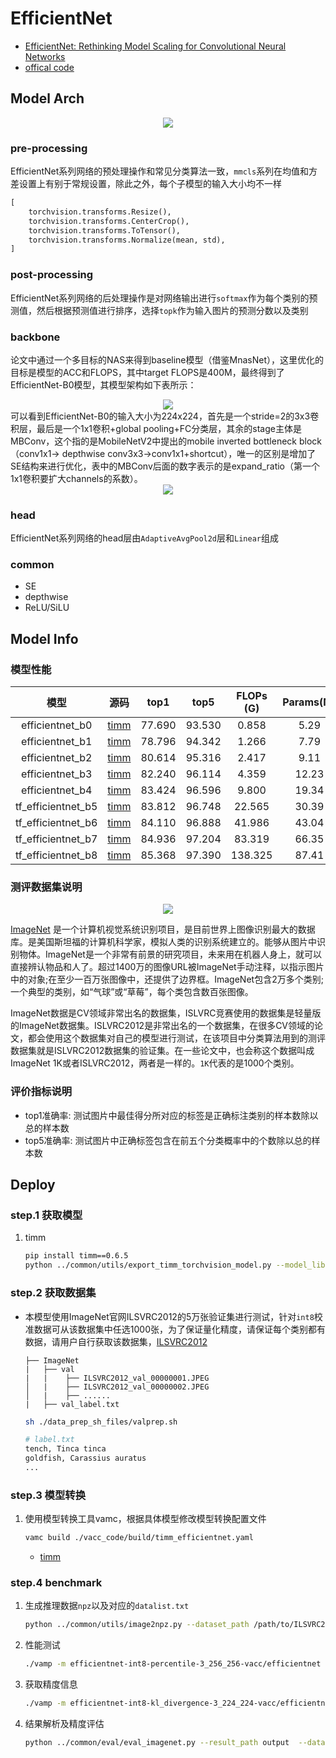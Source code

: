 # EfficientNet

- [EfficientNet: Rethinking Model Scaling for Convolutional Neural Networks](https://arxiv.org/abs/1905.11946?context=stat.ML)
- [offical code](https://github.com/tensorflow/tpu/tree/master/models/official/efficientnet)

## Model Arch

<div align=center><img src="../../images/efficientnet/arch.png"></div>

### pre-processing

EfficientNet系列网络的预处理操作和常见分类算法一致，`mmcls`系列在均值和方差设置上有别于常规设置，除此之外，每个子模型的输入大小均不一样

```python
[
    torchvision.transforms.Resize(),
    torchvision.transforms.CenterCrop(),
    torchvision.transforms.ToTensor(),
    torchvision.transforms.Normalize(mean, std),
]
```

### post-processing

EfficientNet系列网络的后处理操作是对网络输出进行`softmax`作为每个类别的预测值，然后根据预测值进行排序，选择`topk`作为输入图片的预测分数以及类别

### backbone
论文中通过一个多目标的NAS来得到baseline模型（借鉴MnasNet），这里优化的目标是模型的ACC和FLOPS，其中target FLOPS是400M，最终得到了EfficientNet-B0模型，其模型架构如下表所示：
<div align=center><img src="../../images/efficientnet/backbone.png"></div>
可以看到EfficientNet-B0的输入大小为224x224，首先是一个stride=2的3x3卷积层，最后是一个1x1卷积+global pooling+FC分类层，其余的stage主体是MBConv，这个指的是MobileNetV2中提出的mobile inverted bottleneck block（conv1x1-> depthwise conv3x3->conv1x1+shortcut），唯一的区别是增加了SE结构来进行优化，表中的MBConv后面的数字表示的是expand_ratio（第一个1x1卷积要扩大channels的系数）。
<div align=center><img src="../../images/efficientnet/mbconv.png"></div>

### head

EfficientNet系列网络的head层由`AdaptiveAvgPool2d`层和`Linear`组成

### common

- SE
- depthwise
- ReLU/SiLU


## Model Info

### 模型性能

|        模型        |                                               源码                                                |  top1  |  top5  | FLOPs (G) | Params(M) | input size |
| :----------------: | :-----------------------------------------------------------------------------------------------: | :----: | :----: | :-------: | :-------: | :--------: |
|  efficientnet_b0   | [timm](https://github.com/rwightman/pytorch-image-models/blob/v0.6.5/timm/models/efficientnet.py) | 77.690 | 93.530 |   0.858   |   5.29    |    224     |
|  efficientnet_b1   | [timm](https://github.com/rwightman/pytorch-image-models/blob/v0.6.5/timm/models/efficientnet.py) | 78.796 | 94.342 |   1.266   |   7.79    |    256     |
|  efficientnet_b2   | [timm](https://github.com/rwightman/pytorch-image-models/blob/v0.6.5/timm/models/efficientnet.py) | 80.614 | 95.316 |   2.417   |   9.11    |    288     |
|  efficientnet_b3   | [timm](https://github.com/rwightman/pytorch-image-models/blob/v0.6.5/timm/models/efficientnet.py) | 82.240 | 96.114 |   4.359   |   12.23   |    320     |
|  efficientnet_b4   | [timm](https://github.com/rwightman/pytorch-image-models/blob/v0.6.5/timm/models/efficientnet.py) | 83.424 | 96.596 |   9.800   |   19.34   |    384     |
| tf_efficientnet_b5 | [timm](https://github.com/rwightman/pytorch-image-models/blob/v0.6.5/timm/models/efficientnet.py) | 83.812 | 96.748 |  22.565   |   30.39   |    456     |
| tf_efficientnet_b6 | [timm](https://github.com/rwightman/pytorch-image-models/blob/v0.6.5/timm/models/efficientnet.py) | 84.110 | 96.888 |  41.986   |   43.04   |    528     |
| tf_efficientnet_b7 | [timm](https://github.com/rwightman/pytorch-image-models/blob/v0.6.5/timm/models/efficientnet.py) | 84.936 | 97.204 |  83.319   |   66.35   |    600     |
| tf_efficientnet_b8 | [timm](https://github.com/rwightman/pytorch-image-models/blob/v0.6.5/timm/models/efficientnet.py) | 85.368 | 97.390 |  138.325  |   87.41   |    672     |



### 测评数据集说明

<div align=center><img src="../../images/datasets/imagenet.jpg"></div>

[ImageNet](https://image-net.org) 是一个计算机视觉系统识别项目，是目前世界上图像识别最大的数据库。是美国斯坦福的计算机科学家，模拟人类的识别系统建立的。能够从图片中识别物体。ImageNet是一个非常有前景的研究项目，未来用在机器人身上，就可以直接辨认物品和人了。超过1400万的图像URL被ImageNet手动注释，以指示图片中的对象;在至少一百万张图像中，还提供了边界框。ImageNet包含2万多个类别; 一个典型的类别，如“气球”或“草莓”，每个类包含数百张图像。

ImageNet数据是CV领域非常出名的数据集，ISLVRC竞赛使用的数据集是轻量版的ImageNet数据集。ISLVRC2012是非常出名的一个数据集，在很多CV领域的论文，都会使用这个数据集对自己的模型进行测试，在该项目中分类算法用到的测评数据集就是ISLVRC2012数据集的验证集。在一些论文中，也会称这个数据叫成ImageNet 1K或者ISLVRC2012，两者是一样的。`1K`代表的是1000个类别。

### 评价指标说明

- top1准确率: 测试图片中最佳得分所对应的标签是正确标注类别的样本数除以总的样本数
- top5准确率: 测试图片中正确标签包含在前五个分类概率中的个数除以总的样本数

## Deploy
### step.1 获取模型
1. timm
    ```bash
    pip install timm==0.6.5
    python ../common/utils/export_timm_torchvision_model.py --model_library timm  --model_name efficientnet_b0 --save_dir ./onnx  --size 224 --pretrained_weights xxx.pth
    ```


### step.2 获取数据集
- 本模型使用ImageNet官网ILSVRC2012的5万张验证集进行测试，针对`int8`校准数据可从该数据集中任选1000张，为了保证量化精度，请保证每个类别都有数据，请用户自行获取该数据集，[ILSVRC2012](https://image-net.org/challenges/LSVRC/2012/index.php)

    ```
    ├── ImageNet
    |   ├── val
    |   |    ├── ILSVRC2012_val_00000001.JPEG
    │   |    ├── ILSVRC2012_val_00000002.JPEG
    │   |    ├── ......
    |   ├── val_label.txt
    ```

    ```bash
    sh ./data_prep_sh_files/valprep.sh
    ```

    ```bash
    # label.txt
    tench, Tinca tinca
    goldfish, Carassius auratus
    ...
    ```

### step.3 模型转换

1. 使用模型转换工具vamc，根据具体模型修改模型转换配置文件

   ```bash
   vamc build ./vacc_code/build/timm_efficientnet.yaml
   ```
   - [timm](./vacc_code/build/timm_efficientnet.yaml)



### step.4 benchmark

1. 生成推理数据`npz`以及对应的`datalist.txt`
    ```bash
    python ../common/utils/image2npz.py --dataset_path /path/to/ILSVRC2012_img_val --target_path  /path/to/input_npz  --text_path npz_datalist.txt
    ```
2. 性能测试
    ```bash
    ./vamp -m efficientnet-int8-percentile-3_256_256-vacc/efficientnet --vdsp_params ./vacc_code/vdsp_params/timm-efficientnet_b0-vdsp_params.json  -i 16 -p 1 -b 20
    ```
    
3. 获取精度信息
    ```bash
    ./vamp -m efficientnet-int8-kl_divergence-3_224_224-vacc/efficientnet --vdsp_params ./vacc_code/vdsp_params/timm-efficientnet_b0-vdsp_params.json  -i 16 -p 1 -b 20  --datalist npz_datalist.txt --path_output output
    ```
4. 结果解析及精度评估
   ```bash
   python ../common/eval/eval_imagenet.py --result_path output  --datalist npz_datalist.txt --label data/label/imagenet.txt
   ```


